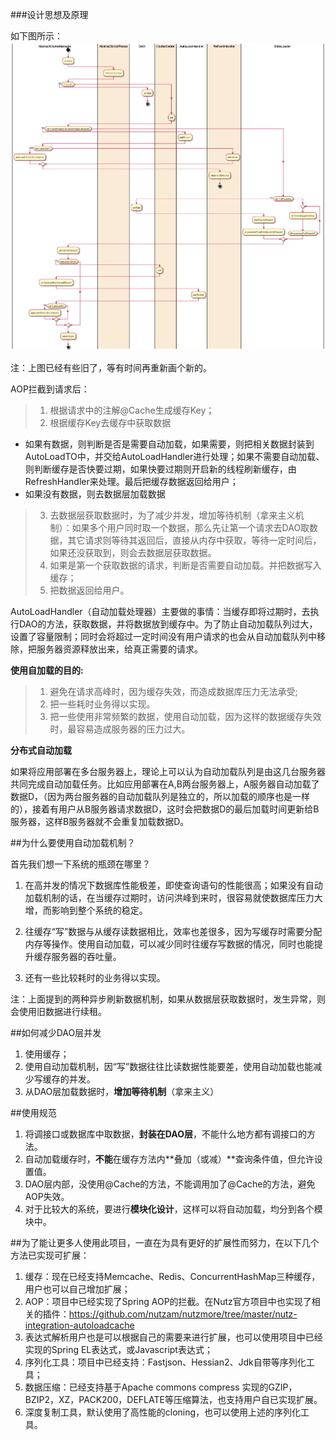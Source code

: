 ###设计思想及原理

如下图所示：
![Alt 缓存框架](FlowChart.png "缓存框架")

注：上图已经有些旧了，等有时间再重新画个新的。

AOP拦截到请求后：
>1. 根据请求中的注解@Cache生成缓存Key；
>2. 根据缓存Key去缓存中获取数据
  * 如果有数据，则判断是否是需要自动加载，如果需要，则把相关数据封装到AutoLoadTO中，并交给AutoLoadHandler进行处理；如果不需要自动加载、则判断缓存是否快要过期，如果快要过期则开启新的线程刷新缓存，由RefreshHandler来处理。最后把缓存数据返回给用户；
  * 如果没有数据，则去数据层加载数据
>3. 去数据层获取数据时，为了减少并发，增加等待机制（拿来主义机制）：如果多个用户同时取一个数据，那么先让第一个请求去DAO取数据，其它请求则等待其返回后，直接从内存中获取，等待一定时间后，如果还没获取到，则会去数据层获取数据。
>4. 如果是第一个获取数据的请求，判断是否需要自动加载。并把数据写入缓存；
>5. 把数据返回给用户。

AutoLoadHandler（自动加载处理器）主要做的事情：当缓存即将过期时，去执行DAO的方法，获取数据，并将数据放到缓存中。为了防止自动加载队列过大，设置了容量限制；同时会将超过一定时间没有用户请求的也会从自动加载队列中移除，把服务器资源释放出来，给真正需要的请求。

**使用自加载的目的:**
>1. 避免在请求高峰时，因为缓存失效，而造成数据库压力无法承受;
>2. 把一些耗时业务得以实现。
>3. 把一些使用非常频繁的数据，使用自动加载，因为这样的数据缓存失效时，最容易造成服务器的压力过大。

**分布式自动加载**

如果将应用部署在多台服务器上，理论上可以认为自动加载队列是由这几台服务器共同完成自动加载任务。比如应用部署在A,B两台服务器上，A服务器自动加载了数据D，（因为两台服务器的自动加载队列是独立的，所以加载的顺序也是一样的），接着有用户从B服务器请求数据D，这时会把数据D的最后加载时间更新给B服务器，这样B服务器就不会重复加载数据D。

##为什么要使用自动加载机制？

首先我们想一下系统的瓶颈在哪里？

1. 在高并发的情况下数据库性能极差，即使查询语句的性能很高；如果没有自动加载机制的话，在当缓存过期时，访问洪峰到来时，很容易就使数据库压力大增，而影响到整个系统的稳定。

2. 往缓存“写”数据与从缓存读数据相比，效率也差很多，因为写缓存时需要分配内存等操作。使用自动加载，可以减少同时往缓存写数据的情况，同时也能提升缓存服务器的吞吐量。
3. 还有一些比较耗时的业务得以实现。

注：上面提到的两种异步刷新数据机制，如果从数据层获取数据时，发生异常，则会使用旧数据进行续租。

##如何减少DAO层并发

1. 使用缓存；
2. 使用自动加载机制，因“写”数据往往比读数据性能要差，使用自动加载也能减少写缓存的并发。
3. 从DAO层加载数据时，**增加等待机制**（拿来主义）


##使用规范

1. 将调接口或数据库中取数据，**封装在DAO层**，不能什么地方都有调接口的方法。
2. 自动加载缓存时，**不能**在缓存方法内**叠加（或减）**查询条件值，但允许设置值。
3. DAO层内部，没使用@Cache的方法，不能调用加了@Cache的方法，避免AOP失效。
4. 对于比较大的系统，要进行**模块化设计**，这样可以将自动加载，均分到各个模块中。


##为了能让更多人使用此项目，一直在为具有更好的扩展性而努力，在以下几个方法已实现可扩展：

1. 缓存：现在已经支持Memcache、Redis、ConcurrentHashMap三种缓存，用户也可以自己增加扩展；
2. AOP：项目中已经实现了Spring AOP的拦截。在Nutz官方项目中也实现了相关的插件：https://github.com/nutzam/nutzmore/tree/master/nutz-integration-autoloadcache
3. 表达式解析用户也是可以根据自己的需要来进行扩展，也可以使用项目中已经实现的Spring EL表达式，或Javascript表达式；
4. 序列化工具：项目中已经支持：Fastjson、Hessian2、Jdk自带等序列化工具；
5. 数据压缩：已经支持基于Apache commons compress 实现的GZIP，BZIP2，XZ，PACK200，DEFLATE等压缩算法，也支持用户自已实现扩展。
6. 深度复制工具，默认使用了高性能的cloning，也可以使用上述的序列化工具。
